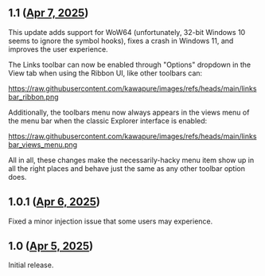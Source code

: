 ## 1.1 ([Apr 7, 2025](https://github.com/ramensoftware/windhawk-mods/blob/94bda638328d60ba4b4d259215bf791a9b69108d/mods/explorer-toolbar-links-item.wh.cpp))

This update adds support for WoW64 (unfortunately, 32-bit Windows 10 seems
to ignore the symbol hooks), fixes a crash in Windows 11, and improves the
user experience.

The Links toolbar can now be enabled through "Options" dropdown in the View
tab when using the Ribbon UI, like other toolbars can:

https://raw.githubusercontent.com/kawapure/images/refs/heads/main/linksbar_ribbon.png

Additionally, the toolbars menu now always appears in the views menu of the
menu bar when the classic Explorer interface is enabled:

https://raw.githubusercontent.com/kawapure/images/refs/heads/main/linksbar_views_menu.png

All in all, these changes make the necessarily-hacky menu item show up in
all the right places and behave just the same as any other toolbar option
does.

## 1.0.1 ([Apr 6, 2025](https://github.com/ramensoftware/windhawk-mods/blob/a432147b52de3b822a673d6750654548de8d2f92/mods/explorer-toolbar-links-item.wh.cpp))

Fixed a minor injection issue that some users may experience.

## 1.0 ([Apr 5, 2025](https://github.com/ramensoftware/windhawk-mods/blob/d4f6575790261ab1b1d13b62ca3fc879a42a4776/mods/explorer-toolbar-links-item.wh.cpp))

Initial release.

